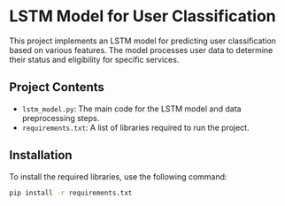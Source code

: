 # LSTM Model for User Classification

This project implements an LSTM model for predicting user classification based on various features. The model processes user data to determine their status and eligibility for specific services.

## Project Contents

- `lstm_model.py`: The main code for the LSTM model and data preprocessing steps.
- `requirements.txt`: A list of libraries required to run the project.

## Installation

To install the required libraries, use the following command:

```bash
pip install -r requirements.txt
